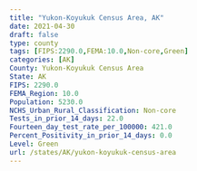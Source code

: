 ```yaml
---
title: "Yukon-Koyukuk Census Area, AK"
date: 2021-04-30
draft: false
type: county
tags: [FIPS:2290.0,FEMA:10.0,Non-core,Green]
categories: [AK]
County: Yukon-Koyukuk Census Area
State: AK
FIPS: 2290.0
FEMA_Region: 10.0
Population: 5230.0
NCHS_Urban_Rural_Classification: Non-core
Tests_in_prior_14_days: 22.0
Fourteen_day_test_rate_per_100000: 421.0
Percent_Positivity_in_prior_14_days: 0.0
Level: Green
url: /states/AK/yukon-koyukuk-census-area
---
```



